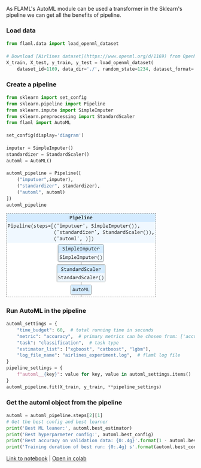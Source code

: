 As FLAML's AutoML module can be used a transformer in the Sklearn's pipeline we can get all the benefits of pipeline.

### Load data

```python
from flaml.data import load_openml_dataset

# Download [Airlines dataset](https://www.openml.org/d/1169) from OpenML. The task is to predict whether a given flight will be delayed, given the information of the scheduled departure.
X_train, X_test, y_train, y_test = load_openml_dataset(
    dataset_id=1169, data_dir='./', random_state=1234, dataset_format='array')
```

### Create a pipeline

```python
from sklearn import set_config
from sklearn.pipeline import Pipeline
from sklearn.impute import SimpleImputer
from sklearn.preprocessing import StandardScaler
from flaml import AutoML

set_config(display='diagram')

imputer = SimpleImputer()
standardizer = StandardScaler()
automl = AutoML()

automl_pipeline = Pipeline([
    ("imputuer",imputer),
    ("standardizer", standardizer),
    ("automl", automl)
])
automl_pipeline
```

![png](images/pipeline.png)

### Run AutoML in the pipeline

```python
automl_settings = {
    "time_budget": 60,  # total running time in seconds
    "metric": "accuracy",  # primary metrics can be chosen from: ['accuracy', 'roc_auc', 'roc_auc_weighted', 'roc_auc_ovr', 'roc_auc_ovo', 'f1', 'log_loss', 'mae', 'mse', 'r2'] Check the documentation for more details (https://microsoft.github.io/FLAML/docs/Use-Cases/Task-Oriented-AutoML#optimization-metric)
    "task": "classification",  # task type
    "estimator_list": ["xgboost", "catboost", "lgbm"],
    "log_file_name": "airlines_experiment.log",  # flaml log file
}
pipeline_settings = {
    f"automl__{key}": value for key, value in automl_settings.items()
}
automl_pipeline.fit(X_train, y_train, **pipeline_settings)
```

### Get the automl object from the pipeline

```python
automl = automl_pipeline.steps[2][1]
# Get the best config and best learner
print('Best ML leaner:', automl.best_estimator)
print('Best hyperparmeter config:', automl.best_config)
print('Best accuracy on validation data: {0:.4g}'.format(1 - automl.best_loss))
print('Training duration of best run: {0:.4g} s'.format(automl.best_config_train_time))
```

[Link to notebook](https://github.com/microsoft/FLAML/blob/main/notebook/integrate_sklearn.ipynb) | [Open in colab](https://colab.research.google.com/github/microsoft/FLAML/blob/main/notebook/integrate_sklearn.ipynb)
